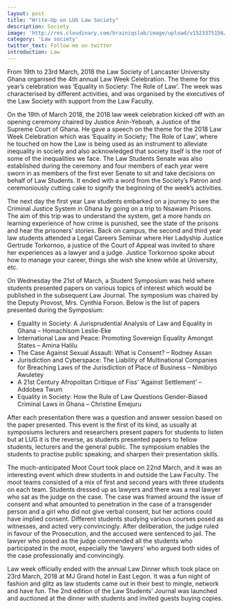 ```yaml
---
layout: post
title: "Write-Up on LUG Law Society"
description: Society
image: 'http://res.cloudinary.com/brainiqslab/image/upload/v1523375156/lawSociety_npzepf.png'
category: 'Law society'
twitter_text: Follow me on twitter
introduction: Law
---
```


From 19th to 23rd March, 2018 the Law Society of Lancaster University Ghana organised the 4th annual Law Week Celebration. The theme for this year’s celebration was ‘Equality in Society: The Role of Law’. The week was characterised by different activities, and was organised by the executives of the Law Society with support from the Law Faculty. 

On the 19th of March 2018, the 2018 law week celebration kicked off with an opening ceremony chaired by Justice Anin-Yeboah, a Justice of the Supreme Court of Ghana. He gave a speech on the theme for the 2018 Law Week Celebration which was ‘Equality in Society; The Role of Law’, where he touched on how the Law is being used as an instrument to alleviate inequality in society and also acknowledged that society itself is the root of some of the inequalities we face. 
The Law Students Senate was also established during the ceremony and four members of each year were sworn in as members of the first ever Senate to sit and take decisions on behalf of Law Students. It ended with a word from the Society’s Patron and ceremoniously cutting cake to signify the beginning of the week’s activities.
 
The next day the first year Law students embarked on a journey to see the Criminal Justice System in Ghana by going on a trip to Nsawam Prisons. The aim of this trip was to understand the system, get a more hands on learning experience of how crime is punished, see the state of the prisons and hear the prisoners’ stories. Back on campus, the second and third year law students attended a Legal Careers Seminar where Her Ladyship Justice Gertrude Torkornoo, a justice of the Court of Appeal was invited to share her experiences as a lawyer and a judge. Justice Torkornoo spoke about how to manage your career, things she wish she knew while at University, etc.
 
On Wednesday the 21st of March, a Student Symposium was held where students presented papers on various topics of interest which would be published in the subsequent Law Journal. The symposium was chaired by the Deputy Provost, Mrs. Cynthia Forson. Below is the list of papers presented during the Symposium:
 
- Equality in Society: A Jurisprudential Analysis of Law and Equality in Ghana – Homachisom Leslie-Eke
- International Law and Peace: Promoting Sovereign Equality Amongst States – Amina Halilu
- The Case Against Sexual Assault: What is Consent? – Rodney Assan
- Jurisdiction and Cyberspace: The Liability of Multinational Companies for Breaching Laws of the Jurisdiction of Place of Business – Nimibiyo Awuletey
- A 21st Century Afropolitan Critique of Fiss’ ‘Against Settlement’ – Addobea Twum
- Equality in Society: How the Rule of Law Questions Gender-Biased Criminal Laws in Ghana – Christine Emejuru
 
After each presentation there was a question and answer session based on the paper presented. This event is the first of its kind, as usually at symposiums lecturers and researchers present papers for students to listen but at LUG it is the reverse, as students presented papers to fellow students, lecturers and the general public. The symposium enables the students to practise public speaking, and sharpen their presentation skills.
 
The much-anticipated Moot Court took place on 22nd March, and it was an interesting event which drew students in and outside the Law Faculty. The moot teams consisted of a mix of first and second years with three students on each team. Students dressed up as lawyers and there was a real lawyer who sat as the judge on the case. The case was framed around the issue of consent and what amounted to penetration in the case of a transgender person and a girl who did not give verbal consent, but her actions could have implied consent. Different students studying various courses posed as witnesses, and acted very convincingly. After deliberation, the judge ruled in favour of the Prosecution, and the accused were sentenced to jail. The lawyer who posed as the judge commended all the students who participated in the moot, especially the ‘lawyers’ who argued both sides of the case professionally and convincingly. 
 
Law week officially ended with the annual Law Dinner which took place on 23rd March, 2018 at MJ Grand hotel in East Legon. It was a fun night of fashion and glitz as law students came out in their best to mingle, network and have fun. The 2nd edition of the Law Students’ Journal was launched and auctioned at the dinner with students and invited guests buying copies.
